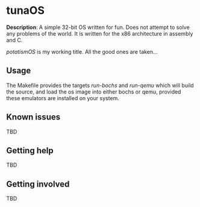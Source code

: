 # tunaOS

**Description**: A simple 32-bit OS written for fun. Does not attempt to solve any problems of the world.
It is written for the x86 architecture in assembly and C.

*potatismOS* is my working title. All the good ones are taken...

## Usage

The Makefile provides the targets *run-bochs* and *run-qemu* which will build the source, and load the os image into either bochs or qemu, provided these emulators are installed on your system.
## Known issues

TBD

## Getting help

TBD

## Getting involved

TBD
